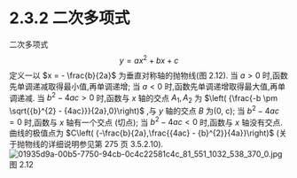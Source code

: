 # 2.3.2 二次多项式
二次多项式
$$
y = a{x}^{2} + {bx} + c \tag{2.41}
$$
定义一以 $x =  - \frac{b}{2a}$ 为垂直对称轴的抛物线(图 2.12). 当 $a > 0$ 时,函数先单调递减取得最小值,再单调递增; 当 $a < 0$ 时,函数先单调递增取得最大值,再单调递减. 当 ${b}^{2} - {4ac} > 0$ 时,函数与 $x$ 轴的交点 ${A}_{1},{A}_{2}$ 为 $\left( {\frac{-b \pm  \sqrt{{b}^{2} - {4ac}}}{2a},0}\right)$ ,与 $y$ 轴的交点 $B$ 为(0, c); 当 ${b}^{2} - {4ac} = 0$ 时,函数与 $x$ 轴有一个交点 (切点); 当 ${b}^{2} - {4ac} < 0$ 时,函数与 $x$ 轴没有交点. 曲线的极值点为 $C\left( {-\frac{b}{2a},\frac{{4ac} - {b}^{2}}{4a}}\right)$ (关于抛物线的详细说明参见第 275 页 3.5.2.10).
![01935d9a-00b5-7750-94cb-0c4c22581c4c_81_551_1032_538_370_0.jpg](/images/01935d9a-00b5-7750-94cb-0c4c22581c4c_81_551_1032_538_370_0.jpg)
图 2.12